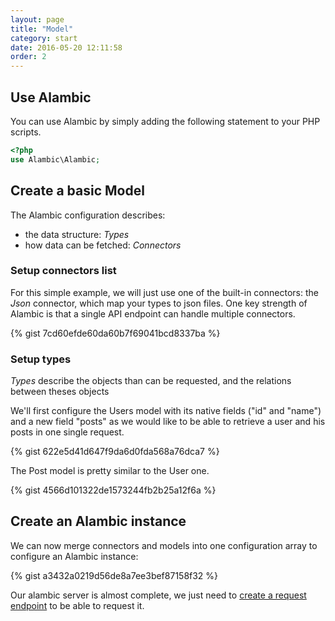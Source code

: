 ```yaml
---
layout: page
title: "Model"
category: start
date: 2016-05-20 12:11:58
order: 2
---
```


## Use Alambic

You can use Alambic by simply adding the following statement to your PHP scripts.

~~~php
<?php
use Alambic\Alambic;
~~~

## Create a basic Model

The Alambic configuration describes:

* the data structure: *Types*
* how data can be fetched: *Connectors*

### Setup connectors list

For this simple example, we will just use one of the built-in connectors: the *Json* connector, which map your types to json files.
One key strength of Alambic is that a single API endpoint can handle multiple connectors.

{% gist 7cd60efde60da60b7f69041bcd8337ba %}

### Setup types

*Types* describe the objects than can be requested, and the relations between theses objects

We'll first configure the Users model with its native fields ("id" and "name") and a new field "posts" as we would like to be able to retrieve a user and his posts in one single request.

{% gist 622e5d41d647f9da6d0fda568a76dca7 %}

The Post model is pretty similar to the User one.

{% gist 4566d101322de1573244fb2b25a12f6a %}

## Create an Alambic instance

We can now merge connectors and models into one configuration array to configure an Alambic instance:

{% gist a3432a0219d56de8a7ee3bef87158f32 %}

Our alambic server is almost complete, we just need to [create a  request endpoint](http://webtales.github.io/alambic/start/queries) to be able to request it.
